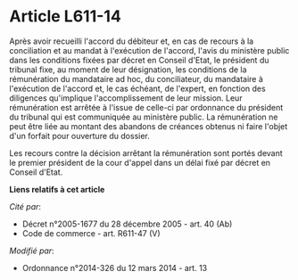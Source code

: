 # Article L611-14

Après avoir recueilli l'accord du débiteur et, en cas de recours à la conciliation et au mandat à l'exécution de l'accord,
l'avis du ministère public dans les conditions fixées par décret en Conseil d'Etat, le président du tribunal fixe, au moment
de leur désignation, les conditions de la rémunération du mandataire ad hoc, du conciliateur, du mandataire à l'exécution de
l'accord et, le cas échéant, de l'expert, en fonction des diligences qu'implique l'accomplissement de leur mission. Leur
rémunération est arrêtée à l'issue de celle-ci par ordonnance du président du tribunal qui est communiquée au ministère
public. La rémunération ne peut être liée au montant des abandons de créances obtenus ni faire l'objet d'un forfait pour
ouverture du dossier. 

Les recours contre la décision arrêtant la rémunération sont portés devant le premier président de la cour d'appel dans un
délai fixé par décret en Conseil d'Etat.

**Liens relatifs à cet article**

_Cité par_:

  - Décret n°2005-1677 du 28 décembre 2005 - art. 40 (Ab)
  - Code de commerce - art. R611-47 (V)

_Modifié par_:

  - Ordonnance n°2014-326 du 12 mars 2014 - art. 13
